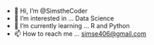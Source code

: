 - 👋 Hi, I’m @SimstheCoder
- 👀 I’m interested in ... Data Science
- 🌱 I’m currently learning ... R and Python
- 📫 How to reach me ... simse406@gmail.com

<!---
SimstheCoder/SimstheCoder is a ✨ special ✨ repository because its `README.md` (this file) appears on your GitHub profile.
You can click the Preview link to take a look at your changes.
--->
